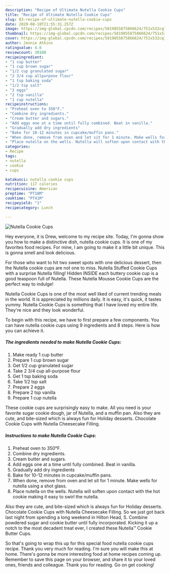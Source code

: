 ```yaml
---
description: "Recipe of Ultimate Nutella Cookie Cups"
title: "Recipe of Ultimate Nutella Cookie Cups"
slug: 83-recipe-of-ultimate-nutella-cookie-cups
date: 2020-08-10T21:55:31.257Z
image: https://img-global.cpcdn.com/recipes/5819855875866624/751x532cq70/nutella-cookie-cups-recipe-main-photo.jpg
thumbnail: https://img-global.cpcdn.com/recipes/5819855875866624/751x532cq70/nutella-cookie-cups-recipe-main-photo.jpg
cover: https://img-global.cpcdn.com/recipes/5819855875866624/751x532cq70/nutella-cookie-cups-recipe-main-photo.jpg
author: Jennie Atkins
ratingvalue: 4.6
reviewcount: 30108
recipeingredient:
- "1 cup butter"
- "1 cup brown sugar"
- "1/2 cup granulated sugar"
- "2 3/4 cup allpurpose flour"
- "1 tsp baking soda"
- "1/2 tsp salt"
- "2 eggs"
- "2 tsp vanilla"
- "1 cup nutella"
recipeinstructions:
- "Preheat oven to 350°F."
- "Combine dry ingredients."
- "Cream butter and sugars."
- "Add eggs one at a time until fully combined. Beat in vanilla."
- "Gradually add dry ingredients"
- "Bake for 10-12 minutes in cupcake/muffin pans."
- "When done, remove from oven and let sit for 1 minute. Make wells for nutella using a shot glass."
- "Place nutella on the wells. Nutella will soften upon contact with the hot cookie making it easy to swirl the nutella."
categories:
- Recipe
tags:
- nutella
- cookie
- cups

katakunci: nutella cookie cups 
nutrition: 117 calories
recipecuisine: American
preptime: "PT18M"
cooktime: "PT41M"
recipeyield: "1"
recipecategory: Lunch

---
```



![Nutella Cookie Cups](https://img-global.cpcdn.com/recipes/5819855875866624/751x532cq70/nutella-cookie-cups-recipe-main-photo.jpg)

Hey everyone, it is Drew, welcome to my recipe site. Today, I'm gonna show you how to make a distinctive dish, nutella cookie cups. It is one of my favorites food recipes. For mine, I am going to make it a little bit unique. This is gonna smell and look delicious.

For those who want to hit two sweet spots with one delicious dessert, then the Nutella cookie cups are not one to miss. Nutella Stuffed Cookie Cups with a surprise Nutella filling! Hidden INSIDE each buttery cookie cup is a good teaspoon full of Nutella. These Nutella Mousse Cookie Cups are the perfect way to indulge!

Nutella Cookie Cups is one of the most well liked of current trending meals in the world. It is appreciated by millions daily. It is easy, it's quick, it tastes yummy. Nutella Cookie Cups is something that I have loved my entire life. They're nice and they look wonderful.


To begin with this recipe, we have to first prepare a few components. You can have nutella cookie cups using 9 ingredients and 8 steps. Here is how you can achieve it.

<!--inarticleads1-->

##### The ingredients needed to make Nutella Cookie Cups:

1. Make ready 1 cup butter
1. Prepare 1 cup brown sugar
1. Get 1/2 cup granulated sugar
1. Take 2 3/4 cup all-purpose flour
1. Get 1 tsp baking soda
1. Take 1/2 tsp salt
1. Prepare 2 eggs
1. Prepare 2 tsp vanilla
1. Prepare 1 cup nutella


These cookie cups are surprisingly easy to make. All you need is your favorite sugar cookie dough, jar of Nutella, and a muffin pan. Also they are cute, and bite-sized which is always fun for Holiday desserts. Chocolate Cookie Cups with Nutella Cheesecake Filling. 

<!--inarticleads2-->

##### Instructions to make Nutella Cookie Cups:

1. Preheat oven to 350°F.
1. Combine dry ingredients.
1. Cream butter and sugars.
1. Add eggs one at a time until fully combined. Beat in vanilla.
1. Gradually add dry ingredients
1. Bake for 10-12 minutes in cupcake/muffin pans.
1. When done, remove from oven and let sit for 1 minute. Make wells for nutella using a shot glass.
1. Place nutella on the wells. Nutella will soften upon contact with the hot cookie making it easy to swirl the nutella.


Also they are cute, and bite-sized which is always fun for Holiday desserts. Chocolate Cookie Cups with Nutella Cheesecake Filling. So we just got back last night from spending a long weekend in Hilton Head, S. Combine powdered sugar and cookie butter until fully incorporated. Kicking it up a notch to the most decadent treat ever, I created these Nutella™ Cookie Butter Cups. 

So that's going to wrap this up for this special food nutella cookie cups recipe. Thank you very much for reading. I'm sure you will make this at home. There's gonna be more interesting food at home recipes coming up. Remember to save this page on your browser, and share it to your loved ones, friends and colleague. Thank you for reading. Go on get cooking!
